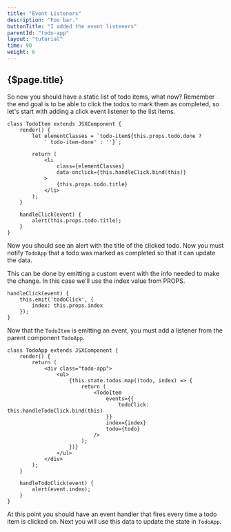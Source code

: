 ```yaml
---
title: "Event Listeners"
description: "Foo bar."
buttonTitle: "I added the event listeners"
parentId: "todo-app"
layout: "tutorial"
time: 90
weight: 6
---
```


## {$page.title}

So now you should have a static list of todo items, what now? Remember the end
goal is to be able to click the todos to mark them as completed, so let's start
with adding a click event listener to the list items.

```text/jsx
class TodoItem extends JSXComponent {
	render() {
		let elementClasses = `todo-item${this.props.todo.done ?
			' todo-item-done' : ''}`;

		return (
			<li
				class={elementClasses}
				data-onclick={this.handleClick.bind(this)}
			>
				{this.props.todo.title}
			</li>
		);
	}

	handleClick(event) {
		alert(this.props.todo.title);
	}
}
```

Now you should see an alert with the title of the clicked todo. Now you must
notify `TodoApp` that a todo was marked as completed so that it can update
the data.

This can be done by emitting a custom event with the info needed to make the
change. In this case we'll use the index value from PROPS.

```text/jsx
handleClick(event) {
	this.emit('todoClick', {
		index: this.props.index
	});
}
```

Now that the `TodoItem` is emitting an event, you must add a listener from the
parent component `TodoApp`.

```text/jsx
class TodoApp extends JSXComponent {
	render() {
		return (
			<div class="todo-app">
				<ul>
					{this.state.todos.map((todo, index) => {
						return (
							<TodoItem
								events={{
									todoClick: this.handleTodoClick.bind(this)
								}}
								index={index}
								todo={todo}
							/>
						);
					})}
				</ul>
			</div>
		);
	}

	handleTodoClick(event) {
		alert(event.index);
	}
}
```

At this point you should have an event handler that fires every time a todo
item is clicked on. Next you will use this data to update the state
in `TodoApp`.
